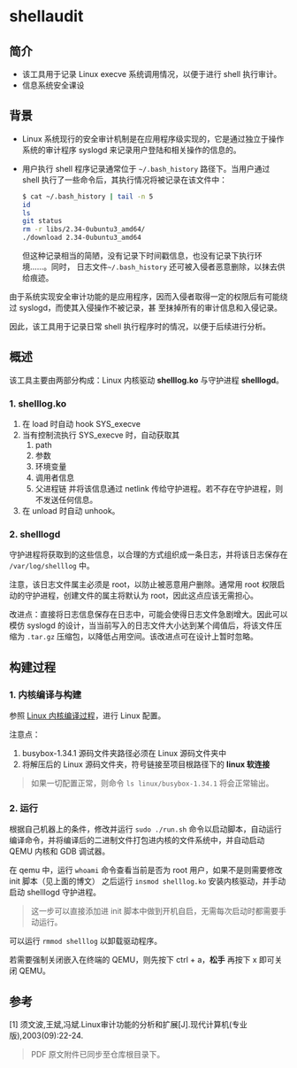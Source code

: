# shellaudit

## 简介

- 该工具用于记录 Linux execve 系统调用情况，以便于进行 shell 执行审计。
- 信息系统安全课设

## 背景

- Linux 系统现行的安全审计机制是在应用程序级实现的，它是通过独立于操作系统的审计程序 syslogd 来记录用户登陆和相关操作的信息的。
- 用户执行 shell 程序记录通常位于 `~/.bash_history` 路径下。当用户通过 shell 执行了一些命令后，其执行情况将被记录在该文件中：
  
    ```bash
    $ cat ~/.bash_history | tail -n 5                                    
    id
    ls
    git status
    rm -r libs/2.34-0ubuntu3_amd64/
    ./download 2.34-0ubuntu3_amd64
    ```

  但这种记录相当的简陋，没有记录下时间戳信息，也没有记录下执行环境......。同时， 日志文件`~/.bash_history` 还可被入侵者恶意删除，以抹去供给痕迹。

由于系统实现安全审计功能的是应用程序，因而入侵者取得一定的权限后有可能绕过 syslogd，而使其入侵操作不被记录，甚
至抹掉所有的审计信息和入侵记录。

因此，该工具用于记录日常 shell 执行程序时的情况，以便于后续进行分析。

## 概述

该工具主要由两部分构成：Linux 内核驱动 **shelllog.ko** 与守护进程 **shelllogd**。

### 1. shelllog.ko

1. 在 load 时自动 hook SYS_execve 
2. 当有控制流执行 SYS_execve 时，自动获取其 
    1. path
    2. 参数
    3. 环境变量
    4. 调用者信息
    5. 父进程链
   并将该信息通过 netlink 传给守护进程。若不存在守护进程，则不发送任何信息。
3. 在 unload 时自动 unhook。

### 2. shelllogd

守护进程将获取到的这些信息，以合理的方式组织成一条日志，并将该日志保存在 `/var/log/shelllog` 中。

注意，该日志文件属主必须是 root，以防止被恶意用户删除。通常用 root 权限启动的守护进程，创建文件的属主将默认为 root，因此这点应该无需担心。

改进点：直接将日志信息保存在日志中，可能会使得日志文件急剧增大。因此可以模仿 syslogd 的设计，当当前写入的日志文件大小达到某个阈值后，将该文件压缩为 `.tar.gz` 压缩包，以降低占用空间。该改进点可在设计上暂时忽略。

## 构建过程

### 1. 内核编译与构建

参照 [Linux 内核编译过程](https://kiprey.github.io/2021/10/kernel_pwn_introduction/#%E4%BA%8C%E3%80%81%E7%8E%AF%E5%A2%83%E9%85%8D%E7%BD%AE)，进行 Linux 配置。

注意点：
  1. busybox-1.34.1 源码文件夹路径必须在 Linux 源码文件夹中
  2. 将解压后的 Linux 源码文件夹，符号链接至项目根路径下的 **linux 软连接**

> 如果一切配置正常，则命令 `ls linux/busybox-1.34.1` 将会正常输出。

### 2. 运行

根据自己机器上的条件，修改并运行 `sudo ./run.sh` 命令以启动脚本，自动运行编译命令，并将编译后的二进制文件打包进内核的文件系统中，并自动启动 QEMU 内核和 GDB 调试器。

在 qemu 中，运行 `whoami` 命令查看当前是否为 root 用户，如果不是则需要修改 init 脚本（见上面的博文）
之后运行 `insmod shelllog.ko` 安装内核驱动，并手动启动 shelllogd 守护进程。
> 这一步可以直接添加进 init 脚本中做到开机自启，无需每次启动时都需要手动运行。

可以运行 `rmmod shelllog` 以卸载驱动程序。

若需要强制关闭嵌入在终端的 QEMU，则先按下 ctrl + a，**松手** 再按下 x 即可关闭 QEMU。

## 参考

[1] 须文波,王斌,冯斌.Linux审计功能的分析和扩展[J].现代计算机(专业版),2003(09):22-24.

> PDF 原文附件已同步至仓库根目录下。